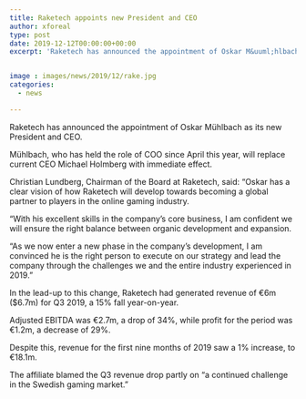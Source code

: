 ```yaml
---
title: Raketech appoints new President and CEO
author: xforeal 
type: post
date: 2019-12-12T00:00:00+00:00
excerpt: 'Raketech has announced the appointment of Oskar M&uuml;hlbach&nbsp;as its new President and CEO'


image : images/news/2019/12/rake.jpg
categories:
  - news

---
```

Raketech has announced the appointment of Oskar M&uuml;hlbach&nbsp;as its new President and CEO.

M&uuml;hlbach, who has held the role of COO since April this year, will replace current CEO Michael Holmberg with immediate effect.

Christian Lundberg, Chairman of the Board at Raketech, said: &#8220;Oskar has a clear vision of how Raketech will develop towards becoming a global partner to players in the online gaming industry.

&#8220;With his excellent skills in the company&rsquo;s core business, I am confident we will ensure the right balance between organic development and expansion.

&#8220;As we now enter a new phase in the company&rsquo;s development, I am convinced he is the right person to execute on our strategy and lead the company through the challenges we and the entire industry experienced in 2019.&#8221;

In the lead-up to this change, Raketech had generated revenue of &euro;6m ($6.7m) for Q3 2019, a 15% fall year-on-year.

Adjusted EBITDA was &euro;2.7m, a drop of 34%, while profit for the period was &euro;1.2m, a decrease of 29%.

Despite this, revenue for the first nine months of 2019 saw a 1% increase, to &euro;18.1m.

The affiliate blamed the Q3 revenue drop partly on &#8220;a continued challenge in the Swedish gaming market.&#8221;